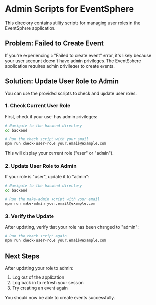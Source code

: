 # Admin Scripts for EventSphere

This directory contains utility scripts for managing user roles in the EventSphere application.

## Problem: Failed to Create Event

If you're experiencing a "Failed to create event" error, it's likely because your user account doesn't have admin privileges. The EventSphere application requires admin privileges to create events.

## Solution: Update User Role to Admin

You can use the provided scripts to check and update user roles.

### 1. Check Current User Role

First, check if your user has admin privileges:

```bash
# Navigate to the backend directory
cd backend

# Run the check script with your email
npm run check-user-role your.email@example.com
```

This will display your current role ("user" or "admin").

### 2. Update User Role to Admin

If your role is "user", update it to "admin":

```bash
# Navigate to the backend directory
cd backend

# Run the make-admin script with your email
npm run make-admin your.email@example.com
```

### 3. Verify the Update

After updating, verify that your role has been changed to "admin":

```bash
# Run the check script again
npm run check-user-role your.email@example.com
```

## Next Steps

After updating your role to admin:

1. Log out of the application
2. Log back in to refresh your session
3. Try creating an event again

You should now be able to create events successfully.